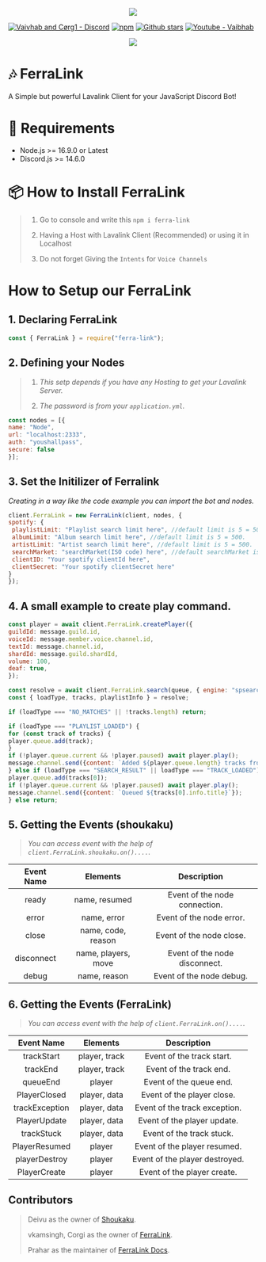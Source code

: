 <p align="center"><img src="https://media.discordapp.net/attachments/936271538196451379/1035586844617883708/feralink_tape.png?width=705&height=134"><p>

[![Vaivhab and Cørg1 - Discord](https://img.shields.io/badge/Server_Support-5865F2?style=for-the-badge&logo=discord&logoColor=FFFFFF)](https://discord.gg/7M6yGBTn79)
[![npm](https://img.shields.io/npm/v/ferra-link?style=flat-square)](https://www.npmjs.com/package/ferra-link)
[![Github stars](https://img.shields.io/github/stars/Cd-corgi/Ferralink?color=333&logo=github&style=for-the-badge)](https://github.com/Cd-corgi/Ferralink/)
[![Youtube - Vaibhab](https://img.shields.io/badge/Cørg1-F72424?style=for-the-badge&logo=youtube)](https://www.youtube.com/channel/UCnkviocxvPGS_80aNjJrCkQ)
<br>

<p align="center">
  <a href="https://nodei.co/npm/ferra-link/"><img src="https://nodei.co/npm/ferra-link.png?downloads=true&downloadRank=true&stars=true"></a>
</p>

# 🎶 FerraLink

A Simple but powerful Lavalink Client for your JavaScript Discord Bot!

# 🔨 Requirements 

* Node.js >= 16.9.0 or Latest
* Discord.js >= 14.6.0

# 📦 How to Install FerraLink

> 1. Go to console and write this `npm i ferra-link`
> 
> 2. Having a Host with Lavalink Client (Recommended) or using it in Localhost 
>
> 3. Do not forget Giving the `Intents` for `Voice Channels`

# How to Setup our FerraLink

## 1. Declaring FerraLink

```js
const { FerraLink } = require("ferra-link");
```


## 2. Defining your Nodes

> 1. *This setp depends if you have any Hosting to get your Lavalink Server.*
> 
> 2. *The password is from your `application.yml`.*

```js
const nodes = [{
name: "Node",
url: "localhost:2333",
auth: "youshallpass",
secure: false
}];
```

## 3. Set the Initilizer of Ferralink

*Creating in a way like the code example you can import the bot and nodes.*

```js
client.FerraLink = new FerraLink(client, nodes, {
spotify: {
 playlistLimit: "Playlist search limit here", //default limit is 5 = 500.
 albumLimit: "Album search limit here", //default limit is 5 = 500.
 artistLimit: "Artist search limit here", //default limit is 5 = 500.
 searchMarket: "searchMarket(ISO code) here", //default searchMarket is US.
 clientID: "Your spotify clientId here",
 clientSecret: "Your spotify clientSecret here"
}
});
```

## 4. A small example to create play command.
```js
const player = await client.FerraLink.createPlayer({
guildId: message.guild.id,
voiceId: message.member.voice.channel.id,
textId: message.channel.id,
shardId: message.guild.shardId,
volume: 100,
deaf: true,
});

const resolve = await client.FerraLink.search(queue, { engine: "spsearch" }); // spsearch is work for search spotify tracks.
const { loadType, tracks, playlistInfo } = resolve;

if (loadType === "NO_MATCHES" || !tracks.length) return;

if (loadType === "PLAYLIST_LOADED") {
for (const track of tracks) {
player.queue.add(track);
}
if (!player.queue.current && !player.paused) await player.play();
message.channel.send({content: `Added ${player.queue.length} tracks from ${playlistInfo.name}`});
} else if (loadType === "SEARCH_RESULT" || loadType === "TRACK_LOADED") {
player.queue.add(tracks[0]);
if (!player.queue.current && !player.paused) await player.play();
message.channel.send({content: `Queued ${tracks[0].info.title}`});
} else return;
```

## 5. Getting the Events (shoukaku)

> *You can access event with the help of `client.FerraLink.shoukaku.on()....`.*

<center>

| **Event Name** 	|   **Elements**  	  |       **Description**         |
|:--------------:	|:------------------: |:----------------------------: |
|   ready 	      | name, resumed       | Event of the node connection. |
|   error         | name, error 	      | Event of the node error.      |
|   close         | name, code, reason  | Event of the node close.	    |
|   disconnect    | name, players, move | Event of the node disconnect.	|
|   debug         | name, reason	      | Event of the node debug.      |
</center>

## 6. Getting the Events (FerraLink)

> *You can access event with the help of `client.FerraLink.on()....`.*

<center>

| **Event Name** 	  |   **Elements**  |       **Description**         |
|:----------------: |:--------------: |:----------------------------: |
|   trackStart	    | player, track   | Event of the track start.     |
|   trackEnd        | player, track	  | Event of the track end.       |
|   queueEnd        | player          | Event of the queue end.	      |
|   PlayerClosed    | player, data    | Event of the player close.	  |
|   trackException  | player, data	  | Event of the track exception. |
|   PlayerUpdate    | player, data	  | Event of the player update.   |
|   trackStuck      | player, data	  | Event of the track stuck.     |
|   PlayerResumed   | player          | Event of the player resumed.  |
|   playerDestroy   | player	        | Event of the player destroyed.|
|   PlayerCreate    | player	        | Event of the player create.   |
</center>

## Contributors
> Deivu as the owner of [Shoukaku](https://github.com/Deivu/Shoukaku).
>
> vkamsingh, Corgi as the owner of [FerraLink](https://github.com/Cd-corgi/Ferralink).
>
> Prahar as the maintainer of [FerraLink Docs](https://github.com/Cd-corgi/Ferralink).
